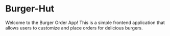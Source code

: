 ﻿# Burger-Hut
Welcome to the Burger Order App! This is a simple frontend application that allows users to customize and place orders for delicious burgers.